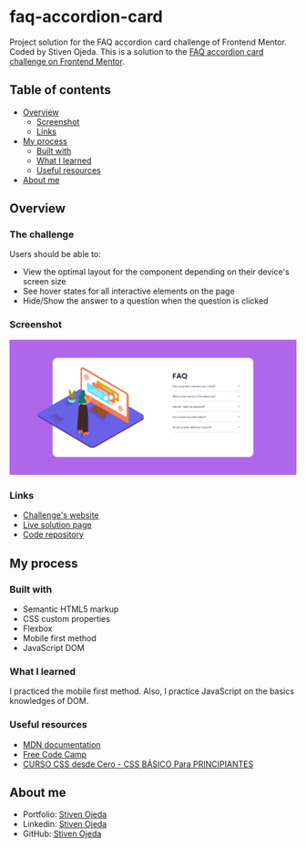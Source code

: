 # faq-accordion-card
Project solution for the FAQ accordion card challenge of Frontend Mentor. Coded by Stiven Ojeda.
This is a solution to the [FAQ accordion card challenge on Frontend Mentor](https://www.frontendmentor.io/challenges/faq-accordion-card-XlyjD0Oam).

## Table of contents
- [Overview](#overview)
  - [Screenshot](#screenshot)
  - [Links](#links)
- [My process](#my-process)
  - [Built with](#built-with)
  - [What I learned](#what-i-learned)
  - [Useful resources](#useful-resources)
- [About me](#about-me)

## Overview

### The challenge
Users should be able to:
- View the optimal layout for the component depending on their device's screen size
- See hover states for all interactive elements on the page
- Hide/Show the answer to a question when the question is clicked

### Screenshot
![](./screenshot.png)

### Links
- [Challenge's website](https://www.frontendmentor.io/challenges/faq-accordion-card-XlyjD0Oam)
- [Live solution page](https://stibojeda.github.io/faq-accordion-card/)
- [Code repository](https://github.com/stibojeda/faq-accordion-card)

## My process

### Built with
- Semantic HTML5 markup
- CSS custom properties
- Flexbox
- Mobile first method
- JavaScript DOM

### What I learned
I practiced the mobile first method. Also, I practice JavaScript on the basics knowledges of DOM.

### Useful resources
- [MDN documentation](https://developer.mozilla.org/en-US/docs/Web/API/Document_Object_Model)
- [Free Code Camp](https://www.youtube.com/watch?v=XqFR2lqBYPs)
- [CURSO CSS desde Cero - CSS BÁSICO Para PRINCIPIANTES](https://www.youtube.com/watch?v=N8V5JhasaSE)

## About me
- Portfolio: [Stiven Ojeda](https://stibojeda.github.io)
- Linkedin: [Stiven Ojeda](https://www.linkedin.com/in/stiven-ojeda-090a3924a)
- GitHub: [Stiven Ojeda](https://github.com/stibojeda)
